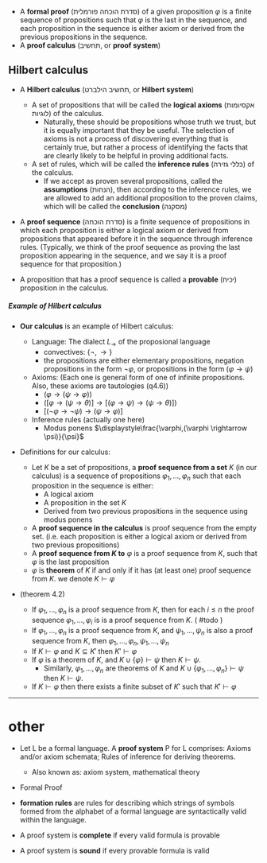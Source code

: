 
- A **formal proof** (סדרת הוכחה פורמלית) of a given proposition $\varphi$ is a finite sequence of propositions such that $\varphi$ is the last in the sequence, and each proposition in the sequence is either axiom or derived from the previous propositions in the sequence.
- A **proof calculus** (תחשיב, or **proof system**)

## Hilbert calculus

- A **Hilbert calculus** (תחשיב הילברט, or **Hilbert system**) 
	- A set of propositions that will be called the **logical axioms** (אקסיומות לוגיות) of the calculus. 
		- Naturally, these should be propositions whose truth we trust, but it is equally important that they be useful. The selection of axioms is not a process of discovering everything that is certainly true, but rather a process of identifying the facts that are clearly likely to be helpful in proving additional facts.
	- A set of rules, which will be called the **inference rules** (כללי גזירה) of the calculus. 
		- If we accept as proven several propositions, called the **assumptions** (הנחות), then according to the inference rules, we are allowed to add an additional proposition to the proven claims, which will be called the **conclusion** (מסקנה)



- A **proof sequence** (סדרת הוכחה) is a finite sequence of propositions in which each proposition is either a logical axiom or derived from propositions that appeared before it in the sequence through inference rules. (Typically, we think of the proof sequence as proving the last proposition appearing in the sequence, and we say it is a proof sequence for that proposition.) 
- A proposition that has a proof sequence is called a **provable** (יכיח) proposition in the calculus.


##### Example of Hilbert calculus

- **Our calculus** is an example of Hilbert calculus:
	- Language: The dialect $L_{\rightarrow }$ of the proposional language 
		- convectives: $\{ \lnot,\rightarrow \}$
		- the propositions are either elementary propositions, negation propositions in the form $\lnot{\varphi}$, or propositions in the form $(\varphi\rightarrow \psi)$
	- Axioms: (Each one is general form of one of infinite propositions. Also, these axioms are tautologies (q4.6))
		- $(\varphi\rightarrow (\psi\rightarrow \varphi))$
		- $([\varphi\rightarrow (\psi\rightarrow \theta)]\rightarrow [(\varphi\rightarrow \psi)\rightarrow (\psi\rightarrow \theta)])$
		- $[(\lnot \varphi\rightarrow \lnot\psi )\rightarrow (\psi\rightarrow \varphi)]$
	- Inference rules (actually one here)
		- Modus ponens $\displaystyle\frac{\varphi,(\varphi \rightarrow \psi)}{\psi}$

- Definitions for our calculus:
	- Let $K$ be a set of propositions, a **proof sequence from a set** $K$ (in our calculus) is a sequence of propositions $\varphi_{1},\dots,\varphi_{n}$ such that each proposition in the sequence is either: 
		- A logical axiom
		- A proposition in the set $K$
		- Derived from two previous propositions in the sequence using modus ponens
	- A **proof sequence in the calculus** is proof sequence from the empty set. (i.e. each proposition is either a logical axiom or derived from two previous propositions)
	- A **proof sequence from $K$ to** $\varphi$ is a proof sequence from $K$, such that $\varphi$ is the last proposition
	- $\varphi$ is **theorem** of $K$ if and only if it has (at least one) proof sequence from $K$. we denote $K \vdash \varphi$


- (theorem 4.2)
	- If $\varphi_{1},\dots,\varphi_{n}$ is a proof sequence from $K$, then for each $i\leq n$ the proof sequence $\varphi_{1},\dots,\varphi_{i}$ is is a proof sequence from $K$. ( #todo )
	- If $\varphi_{1},\dots,\varphi_{n}$ is a proof sequence from $K$, and $\psi_{1},\dots,\psi_{n}$ is also a proof sequence from $K$, then  $\varphi_{1},\dots,\varphi_{n},\psi_{1},\dots,\psi_{n}$
	- If $K\vdash \varphi$ and $K \subseteq K'$ then $K' \vdash \varphi$
	- If $\varphi$ is a theorem of $K$, and $K \cup \{ \varphi \}\vdash \psi$ then $K \vdash \psi$. 
		- Similarly, $\varphi_{1},\dots,\varphi_{n}$ are theorems of $K$ and $K\cup \{ \varphi_{1},\dots,\varphi_{n} \}\vdash \psi$ then $K\vdash \psi$.
	- If $K \vdash \varphi$ then there exists a finite subset of $K'$ such that $K' \vdash \varphi$


___

# other 



- Let L be a formal language. A **proof system** P for L comprises: Axioms and/or axiom schemata; Rules of inference for deriving theorems.
	- Also known as: axiom system, mathematical theory
- Formal Proof
- **formation rules** are rules for describing which strings of symbols formed from the alphabet of a formal language are syntactically valid within the language.


- A proof system is **complete** if every valid formula is provable
- A proof system is **sound** if every provable formula is valid

